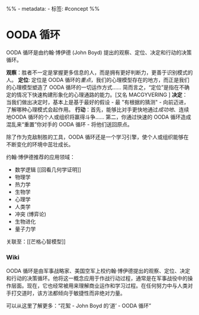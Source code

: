 %% - metadata:
	- 标签: #concept %% 
# OODA 循环
OODA 循环是由约翰·博伊德 (John Boyd) 提出的观察、定位、决定和行动的决策循环。

**观察**：胜者不一定是掌握更多信息的人，而是拥有更好判断力，更善于识别模式的人。
**定位**: 定位是 OODA 循环的*重点*，我们的心理模型存在的地方，而正是我们的心理模型塑造了 OODA 循环的一切运作方式...... 简而言之，“定位”是指在不确定的情况下快速构建形象化的心理通路的能力。[又名 MACGYVERING ]
**决定**： 当我们做出决定时，基本上是基于最好的假设 - 最 "有根据的猜测" - 向前迈进，了解哪种心理模式会起作用。
**行动**：首先，能够比对手更快地通过*成功地*、连续地OODA 循环的个人或组织将赢得斗争...... 第二，你通过快速的 OODA 循环造成混乱来“重置”你对手的 OODA 循环 - 将他们送回原点。

除了作为克敌制胜的工具，OODA 循环还是一个学习引擎，使个人或组织能够在不断变化的环境中茁壮成长。

约翰·博伊德推荐的应用领域：

* 数学逻辑 [[回看几何学证明]]
* 物理学
* 热力学
* 生物学
* 心理学
* 人类学
* 冲突 (博弈论)
* 生物进化
* 量子力学 

关联至：[[芒格心智模型]]

### Wiki
OODA 循环是由军事战略家、美国空军上校约翰·博伊德提出的观察、定位、决定和行动的决策循环。他将这一概念应用于作战行动过程，通常是在军事战役中的操作层面。现在，它也经常被用来理解商业运作和学习过程。在任何努力中与人类对手打交道时，该方法都倾向于敏捷性而非绝对力量。


可以从这里了解更多：“花絮 - John Boyd 的‘道’ - OODA 循环”